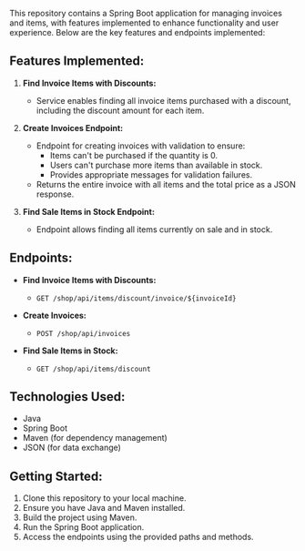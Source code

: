 This repository contains a Spring Boot application for managing invoices and items, with features implemented to enhance functionality and user experience. Below are the key features and endpoints implemented:

## Features Implemented:

1. **Find Invoice Items with Discounts:**
    - Service enables finding all invoice items purchased with a discount, including the discount amount for each item.

2. **Create Invoices Endpoint:**
    - Endpoint for creating invoices with validation to ensure:
        - Items can't be purchased if the quantity is 0.
        - Users can't purchase more items than available in stock.
        - Provides appropriate messages for validation failures.
    - Returns the entire invoice with all items and the total price as a JSON response.

3. **Find Sale Items in Stock Endpoint:**
    - Endpoint allows finding all items currently on sale and in stock.

## Endpoints:

- **Find Invoice Items with Discounts:**
    - `GET /shop/api/items/discount/invoice/${invoiceId}`

- **Create Invoices:**
    - `POST /shop/api/invoices`

- **Find Sale Items in Stock:**
    - `GET /shop/api/items/discount`

## Technologies Used:

- Java
- Spring Boot
- Maven (for dependency management)
- JSON (for data exchange)

## Getting Started:

1. Clone this repository to your local machine.
2. Ensure you have Java and Maven installed.
3. Build the project using Maven.
4. Run the Spring Boot application.
5. Access the endpoints using the provided paths and methods.